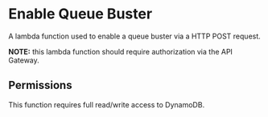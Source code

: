 # Enable Queue Buster

A lambda function used to enable a queue buster via a HTTP POST request.

**NOTE:** this lambda function should require authorization via the API Gateway.

## Permissions

This function requires full read/write access to DynamoDB.
